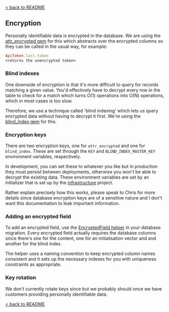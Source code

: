 [< back to README](https://github.com/truefootprint/field-backend#readme)

## Encryption

Personally identifiable data is encrypted in the database. We are using the
[attr_encrypted gem](https://github.com/attr-encrypted/attr_encrypted) for this
which abstracts over the encrypted columns so they can be called in the usual
way, for example:

```ruby
ApiToken.last.token
<returns the unencrypted token>
```

### Blind indexes

One downside of encryption is that it's more difficult to query for records
matching a given value. You'd effectively have to decrypt every row in the table
to check for a match which turns O(1) operations into O(N) operations, which in
most cases is too slow.

Therefore, we use a technique called 'blind indexing' which lets us query
encrypted data without having to decrypt it first. We're using the
[blind_index gem](https://github.com/ankane/blind_index) for this.

### Encryption keys

There are two encryption keys, one for `attr_encrypted` and one for
`blind_index`. These are set through the `KEY` and `BLIND_INDEX_MASTER_KEY`
environment variables, respectively.

In development, you can set these to whatever you like but in production they
must persist between deployments, otherwise you won't be able to decrypt the
existing data. These environment variables are set by an initializer that is
set up by the [infrastructure](https://github.com/truefootprint/infrastructure)
project.

Rather explain precisely how this works, please speak to Chris for more details
since database encryption keys are of a sensitive nature and I don't want this
documentation to leak important information.

### Adding an encrypted field

To add an encrypted field, use the
[EncryptedField helper](https://github.com/truefootprint/field-backend/blob/master/app/helpers/encrypted_field.rb)
in your database migration. Every encrypted field actually requires the
database columns since there's one for the content, one for an initialisation
vector and and another for the blind index.

The helper uses a naming convention to keep encrypted column names consistent
and it sets up the necessary indexes for you with uniqueness constraints as
appropriate.

### Key rotation

We don't currently rotate keys since but we probably should once we have
customers providing personally identifiable data.


[< back to README](https://github.com/truefootprint/field-backend#readme)
